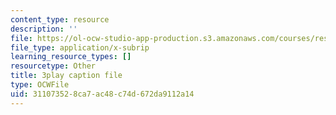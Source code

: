 ```yaml
---
content_type: resource
description: ''
file: https://ol-ocw-studio-app-production.s3.amazonaws.com/courses/res-18-006-calculus-revisited-single-variable-calculus-fall-2010/311073528ca7ac48c74d672da9112a14_EeLD_40wDoU.srt
file_type: application/x-subrip
learning_resource_types: []
resourcetype: Other
title: 3play caption file
type: OCWFile
uid: 31107352-8ca7-ac48-c74d-672da9112a14
---
```

